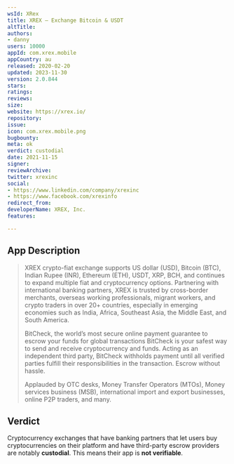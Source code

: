 ```yaml
---
wsId: XRex
title: XREX — Exchange Bitcoin & USDT
altTitle: 
authors:
- danny
users: 10000
appId: com.xrex.mobile
appCountry: au
released: 2020-02-20
updated: 2023-11-30
version: 2.0.844
stars: 
ratings: 
reviews: 
size: 
website: https://xrex.io/
repository: 
issue: 
icon: com.xrex.mobile.png
bugbounty: 
meta: ok
verdict: custodial
date: 2021-11-15
signer: 
reviewArchive: 
twitter: xrexinc
social:
- https://www.linkedin.com/company/xrexinc
- https://www.facebook.com/xrexinfo
redirect_from: 
developerName: XREX, Inc.
features: 

---
```


## App Description

> XREX crypto-fiat exchange supports US dollar (USD), Bitcoin (BTC), Indian Rupee (INR), Ethereum (ETH), USDT, XRP, BCH, and continues to expand multiple fiat and cryptocurrency options. Partnering with international banking partners, XREX is trusted by cross-border merchants, overseas working professionals, migrant workers, and crypto traders in over 20+ countries, especially in emerging economies such as India, Africa, Southeast Asia, the Middle East, and South America.
>
> BitCheck, the world’s most secure online payment guarantee to escrow your funds for global transactions
BitCheck is your safest way to send and receive cryptocurrency and funds. Acting as an independent third party, BitCheck withholds payment until all verified parties fulfill their responsibilities in the transaction. Escrow without hassle.
>
>Applauded by OTC desks, Money Transfer Operators (MTOs), Money services business (MSB), international import and export businesses, online P2P traders, and many.

## Verdict

Cryptocurrency exchanges that have banking partners that let users buy cryptocurrencies on their platform and have third-party escrow providers are notably **custodial**. This means their app is **not verifiable**.

